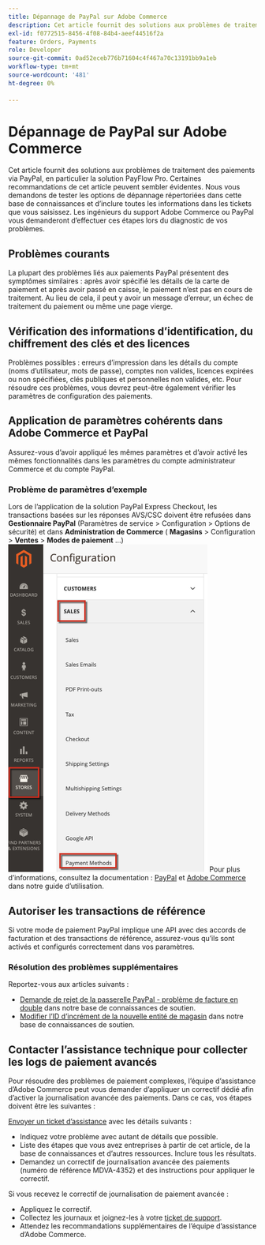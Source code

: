 ```yaml
---
title: Dépannage de PayPal sur Adobe Commerce
description: Cet article fournit des solutions aux problèmes de traitement des paiements via PayPal, en particulier la solution PayFlow Pro. Certaines recommandations de cet article peuvent sembler évidentes. Nous vous demandons de tester les options de dépannage répertoriées dans cette base de connaissances et d’inclure toutes les informations dans les tickets que vous saisissez. Les ingénieurs du support Adobe Commerce ou PayPal vous demanderont d’effectuer ces étapes lors du diagnostic de vos problèmes.
exl-id: f0772515-8456-4f08-84b4-aeef44516f2a
feature: Orders, Payments
role: Developer
source-git-commit: 0ad52eceb776b71604c4f467a70c13191bb9a1eb
workflow-type: tm+mt
source-wordcount: '481'
ht-degree: 0%

---
```


# Dépannage de PayPal sur Adobe Commerce

Cet article fournit des solutions aux problèmes de traitement des paiements via PayPal, en particulier la solution PayFlow Pro. Certaines recommandations de cet article peuvent sembler évidentes. Nous vous demandons de tester les options de dépannage répertoriées dans cette base de connaissances et d’inclure toutes les informations dans les tickets que vous saisissez. Les ingénieurs du support Adobe Commerce ou PayPal vous demanderont d’effectuer ces étapes lors du diagnostic de vos problèmes.

## Problèmes courants

La plupart des problèmes liés aux paiements PayPal présentent des symptômes similaires : après avoir spécifié les détails de la carte de paiement et après avoir passé en caisse, le paiement n’est pas en cours de traitement. Au lieu de cela, il peut y avoir un message d’erreur, un échec de traitement du paiement ou même une page vierge.

## Vérification des informations d’identification, du chiffrement des clés et des licences

Problèmes possibles : erreurs d’impression dans les détails du compte (noms d’utilisateur, mots de passe), comptes non valides, licences expirées ou non spécifiées, clés publiques et personnelles non valides, etc. Pour résoudre ces problèmes, vous devrez peut-être également vérifier les paramètres de configuration des paiements.

## Application de paramètres cohérents dans Adobe Commerce et PayPal

Assurez-vous d’avoir appliqué les mêmes paramètres et d’avoir activé les mêmes fonctionnalités dans les paramètres du compte administrateur Commerce et du compte PayPal.

### Problème de paramètres d’exemple

Lors de l’application de la solution PayPal Express Checkout, les transactions basées sur les réponses AVS/CSC doivent être refusées dans **Gestionnaire PayPal** (Paramètres de service > Configuration > Options de sécurité) et dans **Administration de Commerce** ( **Magasins** > Configuration > **Ventes** > **Modes de paiement** ...)
![magento_paypal_settings_2.4.1.png](assets/magento_paypal_settings_2.4.1.png)
Pour plus d’informations, consultez la documentation : [PayPal](https://www.paypalobjects.com/en_US/vhelp/paypalmanager_help/setup.htm) et [Adobe Commerce](/docs/commerce-admin/stores-sales/payments/paypal/paypal-express-checkout.html) dans notre guide d’utilisation.

## Autoriser les transactions de référence

Si votre mode de paiement PayPal implique une API avec des accords de facturation et des transactions de référence, assurez-vous qu’ils sont activés et configurés correctement dans vos paramètres.

### Résolution des problèmes supplémentaires

Reportez-vous aux articles suivants :

* [Demande de rejet de la passerelle PayPal - problème de facture en double](/help/troubleshooting/payments/paypal-gateway-rejected-request-duplicate-invoice-issue.md) dans notre base de connaissances de soutien.
* [Modifier l’ID d’incrément de la nouvelle entité de magasin](/help/how-to/general/change-increment-id-for-a-db-entity-order-invoice-credit-memo-etc-on-particular-store.md) dans notre base de connaissances de soutien.

## Contacter l’assistance technique pour collecter les logs de paiement avancés

Pour résoudre des problèmes de paiement complexes, l’équipe d’assistance d’Adobe Commerce peut vous demander d’appliquer un correctif dédié afin d’activer la journalisation avancée des paiements. Dans ce cas, vos étapes doivent être les suivantes :

[Envoyer un ticket d’assistance](/help/help-center-guide/help-center/magento-help-center-user-guide.md#submit-ticket) avec les détails suivants :

* Indiquez votre problème avec autant de détails que possible.
* Liste des étapes que vous avez entreprises à partir de cet article, de la base de connaissances et d’autres ressources. Inclure tous les résultats.
* Demandez un correctif de journalisation avancée des paiements (numéro de référence MDVA-4352) et des instructions pour appliquer le correctif.

Si vous recevez le correctif de journalisation de paiement avancée :

* Appliquez le correctif.
* Collectez les journaux et joignez-les à votre [ticket de support](/help/help-center-guide/help-center/magento-help-center-user-guide.md#submit-ticket).
* Attendez les recommandations supplémentaires de l’équipe d’assistance d’Adobe Commerce.
